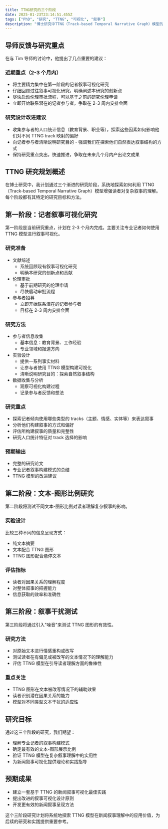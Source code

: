 ```yaml
---
title: TTNG研究的三个阶段
date: 2025-01-23T23:14:51.455Z
tags: ["PhD", "研究", "TTNG", "可视化", "叙事"]
description: "博士研究中TTNG（Track-based Temporal Narrative Graph）模型的三个研究阶段详细规划"
---
```


## 导师反馈与研究重点

在与 Tim 导师的讨论中，他提出了几点重要的建议：

### 近期重点（2-3 个月内）

- 将主要精力集中在第一阶段的记者叙事可视化研究
- 仔细回顾过往叙事可视化研究，明确阐述本研究的创新点
- 尽快启动伦理审批流程，可以基于之前的研究伦理申请
- 立即开始联系潜在的记者参与者，争取在 2-3 周内安排会面

### 研究设计改进建议

- 收集参与者的人口统计信息（教育背景、职业等），探索这些因素如何影响他们对不同 TTNG track 映射的偏好
- 向记者参与者清晰说明研究目的 - 强调我们在探索他们自然表达叙事结构的方式
- 保持研究重点突出，快速推进，争取在未来几个月内产出论文成果

## TTNG 研究规划概述

在博士研究中，我计划通过三个渐进的研究阶段，系统地探索如何利用 TTNG（Track-based Temporal Narrative Graph）模型增强读者对复杂叙事的理解。每个阶段都有其特定的研究目标和方法。

## 第一阶段：记者叙事可视化研究

第一阶段是当前研究重点，计划在 2-3 个月内完成。主要关注专业记者如何使用 TTNG 模型进行叙事可视化。

### 研究准备

- 文献综述
  - 系统回顾现有叙事可视化研究
  - 明确本研究的创新点和贡献
- 伦理审批
  - 基于前期研究的伦理申请
  - 尽快启动审批流程
- 参与者招募
  - 立即开始联系潜在的记者参与者
  - 目标在 2-3 周内安排会面

### 研究方法

- 参与者信息收集
  - 基本信息：教育背景、工作经验
  - 专业领域和报道方向
- 实验设计
  - 提供一系列事实材料
  - 让参与者使用 TTNG 模型构建可视化
  - 清晰说明研究目的：探索自然叙事结构
- 数据收集与分析
  - 观察可视化构建过程
  - 记录参与者反馈和想法

### 研究重点

- 探索记者倾向使用哪些类型的 tracks（主题、情感、实体等）来表达叙事
- 分析他们构建叙事的方式和偏好
- 评估所构建叙事的质量和完整性
- 研究人口统计特征对 track 选择的影响

### 预期输出

- 完整的研究论文
- 专业记者叙事构建模式的总结
- TTNG 模型的改进建议

## 第二阶段：文本-图形比例研究

第二阶段将测试不同文本-图形比例对读者理解复杂叙事的影响。

### 实验设计

比较三种不同的信息呈现方式：

- 纯文本摘要
- 文本配合 TTNG 图形
- TTNG 图形配合悬停文本

### 评估指标

- 读者对因果关系的理解程度
- 对整体叙事的把握能力
- 信息获取的效率和准确性

## 第三阶段：叙事干扰测试

第三阶段将通过引入"噪音"来测试 TTNG 图形的有效性。

### 研究方法

- 对原始文本进行情感重构或改写
- 测试读者在有偏见或被改写的文本情况下的理解能力
- 评估 TTNG 模型在引导读者理解方面的鲁棒性

### 重点关注

- TTNG 图形在文本被改写情况下的辅助效果
- 读者识别潜在因果关系的能力
- 模型对不同类型文本干扰的适应性

## 研究目标

通过这三个阶段的研究，我们期望：

- 理解专业记者的叙事构建模式
- 确定最有效的文本-图形展示比例
- 验证 TTNG 模型在复杂叙事理解中的实用性
- 为新闻叙事可视化提供理论和实践指导

## 预期成果

- 建立一套基于 TTNG 的新闻叙事可视化最佳实践
- 提出改进的叙事可视化设计原则
- 开发更有效的新闻叙事呈现方法

这个三阶段研究计划将系统地探索 TTNG 模型在新闻叙事理解中的应用价值，为后续的研究和实践提供重要参考。

